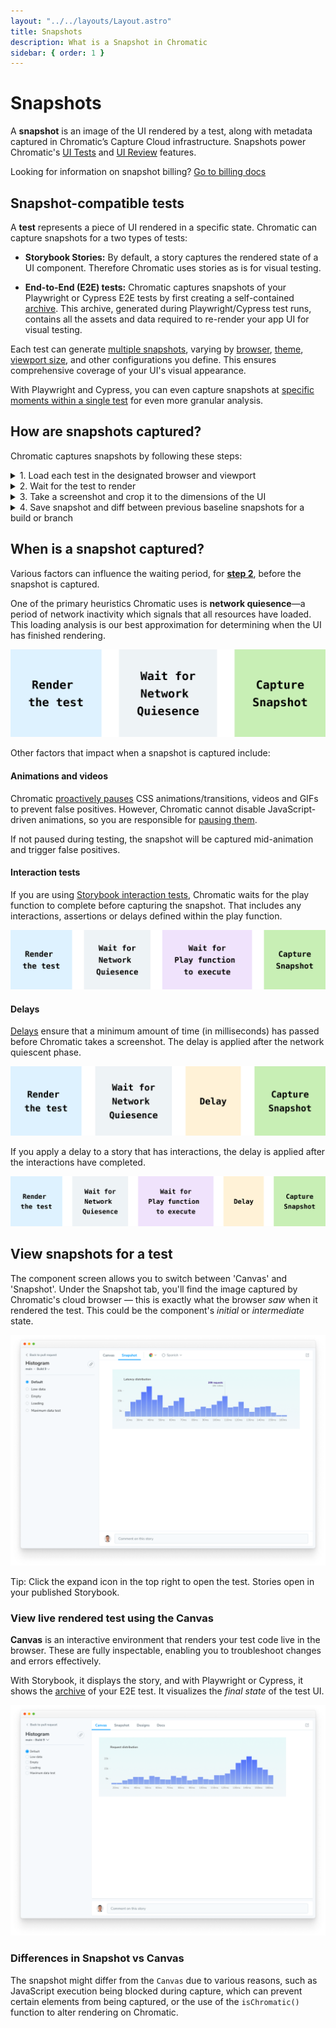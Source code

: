 ```yaml
---
layout: "../../layouts/Layout.astro"
title: Snapshots
description: What is a Snapshot in Chromatic
sidebar: { order: 1 }
---
```


# Snapshots

A **snapshot** is an image of the UI rendered by a test, along with metadata captured in Chromatic’s Capture Cloud infrastructure. Snapshots power Chromatic's [UI Tests](/docs) and [UI Review](/docs/review) features.

<div class="aside">

Looking for information on snapshot billing? [Go to billing docs](/docs/billing)

</div>

## Snapshot-compatible tests

A **test** represents a piece of UI rendered in a specific state. Chromatic can capture snapshots for a two types of tests:

- **Storybook Stories:** By default, a story captures the rendered state of a UI component. Therefore Chromatic uses stories as is for visual testing.

- **End-to-End (E2E) tests:** Chromatic captures snapshots of your Playwright or Cypress E2E tests by first creating a self-contained [archive](/docs/faq/what-is-archive). This archive, generated during Playwright/Cypress test runs, contains all the assets and data required to re-render your app UI for visual testing.

Each test can generate [multiple snapshots](/docs/billing/#snapshots), varying by [browser](/docs/browsers/#browser-support), [theme](/docs/themes), [viewport size](/docs/viewports), and other configurations you define. This ensures comprehensive coverage of your UI's visual appearance.

With Playwright and Cypress, you can even capture snapshots at [specific moments within a single test](/docs/playwright/targeted-snapshots) for even more granular analysis.

## How are snapshots captured?

Chromatic captures snapshots by following these steps:

<details>
<summary>1. Load each test in the designated browser and viewport</summary>

Chromatic's Capture Cloud leverages a fleet of standardized [browsers](/docs/browsers) to load all of your tests (either stories or archives) in parallel, at the specified [viewport size](/docs/viewports).

</details>

<details>
<summary>2. Wait for the test to render</summary>

Capture Cloud uses underlying browser APIs combined with our own set of heuristics to determine when the UI has "loaded". Various factors can influence this waiting period, which are detailed in the following section: [When is a snapshot captured?](#when-is-a-snapshot-captured)

</details>

<details>
<summary>3. Take a screenshot and crop it to the dimensions of the UI</summary>

Chromatic crops the screenshot to the size of the rendered UI.

**Stories:** It determines crop dimensions by measuring the bounding box of the `<body>` element. For atomic components, cropping eliminates negative spaces around snapshots reducing the visual information you must review.

**E2E Tests:** For pages, Chromatic captures the full width and height of the rendered UI.

</details>

<details>
<summary>4. Save snapshot and diff between previous baseline snapshots for a build or branch</summary>

Each snapshot is associated with a story and tagged with commit, branch, and other relevant metadata. Snapshots are stored in Chromatic's cloud. For UI Test and UI Review, snapshots are visually compared (diff) to identify changes. Our infrastructure is effectively capable of snapshotting every story in parallel, no matter how many stories you have.

</details>

## When is a snapshot captured?

Various factors can influence the waiting period, for [**step 2**](/docs/snapshots#2-wait-for-the-test-to-render), before the snapshot is captured.

One of the primary heuristics Chromatic uses is **network quiesence**—a period of network inactivity which signals that all resources have loaded. This loading analysis is our best approximation for determining when the UI has finished rendering.

![basic snapshot](../../images/basic-snapshot.png)

Other factors that impact when a snapshot is captured include:

#### Animations and videos

Chromatic [proactively pauses](/docs/animations) CSS animations/transitions, videos and GIFs to prevent false positives. However, Chromatic cannot disable JavaScript-driven animations, so you are responsible for [pausing them](/docs/animations/#javascript-animations).

If not paused during testing, the snapshot will be captured mid-animation and trigger false positives.

#### Interaction tests

If you are using [Storybook interaction tests](/docs/interactions/), Chromatic waits for the play function to complete before capturing the snapshot. That includes any interactions, assertions or delays defined within the play function.

![snapshot with interactions](../../images/snapshot-with-interactions.png)

#### Delays

[Delays](/docs/delay/#delay-snapshots) ensure that a minimum amount of time (in milliseconds) has passed before Chromatic takes a screenshot. The delay is applied after the network quiescent phase.

![snapshot with delay](../../images/snapshot-with-delay.png)

If you apply a delay to a story that has interactions, the delay is applied after the interactions have completed.

![snapshot with interactions and delay](../../images/snapshot-with-interactions-and-delay.png)

## View snapshots for a test

The component screen allows you to switch between 'Canvas' and 'Snapshot'. Under the Snapshot tab, you'll find the image captured by Chromatic's cloud browser — this is exactly what the browser _saw_ when it rendered the test. This could be the component's _initial_ or _intermediate_ state.

![Component screen with snapshot](../../images/component-snapshot.png)

<div class="aside">Tip: Click the expand icon in the top right to open the test. Stories open in your published Storybook.</div>

### View live rendered test using the Canvas

**Canvas** is an interactive environment that renders your test code live in the browser. These are fully inspectable, enabling you to troubleshoot changes and errors effectively.

With Storybook, it displays the story, and with Playwright or Cypress, it shows the [archive](/docs/faq/what-is-archive) of your E2E test. It visualizes the _final state_ of the test UI.

![Component screen in Canvas mode](../../images/component-canvas.png)

### Differences in Snapshot vs Canvas

The snapshot might differ from the `Canvas` due to various reasons, such as JavaScript execution being blocked during capture, which can prevent certain elements from being captured, or the use of the `isChromatic()` function to alter rendering on Chromatic.
